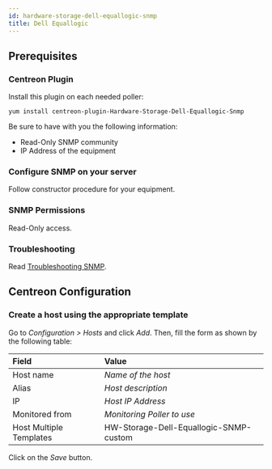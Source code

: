 ```yaml
---
id: hardware-storage-dell-equallogic-snmp
title: Dell Equallogic
---
```


## Prerequisites

### Centreon Plugin

Install this plugin on each needed poller:

``` shell
yum install centreon-plugin-Hardware-Storage-Dell-Equallogic-Snmp
```

Be sure to have with you the following information:

- Read-Only SNMP community
- IP Address of the equipment

### Configure SNMP on your server

Follow constructor procedure for your equipment.

### SNMP Permissions

Read-Only access.

### Troubleshooting

Read [Troubleshooting
SNMP](../tutorials/troubleshooting-plugins#snmp-checks).

## Centreon Configuration

### Create a host using the appropriate template

Go to *Configuration \> Hosts* and click *Add*. Then, fill the form as shown by
the following table:

| Field                                | Value                                  |
| :----------------------------------- | :------------------------------------- |
| Host name                            | *Name of the host*                     |
| Alias                                | *Host description*                     |
| IP                                   | *Host IP Address*                      |
| Monitored from                       | *Monitoring Poller to use*             |
| Host Multiple Templates              | HW-Storage-Dell-Equallogic-SNMP-custom |

Click on the *Save* button.
